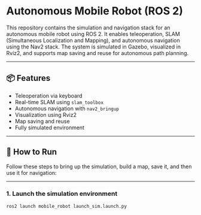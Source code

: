 # Autonomous Mobile Robot (ROS 2)

This repository contains the simulation and navigation stack for an autonomous mobile robot using ROS 2. It enables teleoperation, SLAM (Simultaneous Localization and Mapping), and autonomous navigation using the Nav2 stack. The system is simulated in Gazebo, visualized in Rviz2, and supports map saving and reuse for autonomous path planning.

---

## 📦 Features

- Teleoperation via keyboard
- Real-time SLAM using `slam_toolbox`
- Autonomous navigation with `nav2_bringup`
- Visualization using Rviz2
- Map saving and reuse
- Fully simulated environment

---

## 🔧 How to Run

Follow these steps to bring up the simulation, build a map, save it, and then use it for navigation:

---

### 1. Launch the simulation environment

```bash
ros2 launch mobile_robot launch_sim.launch.py

